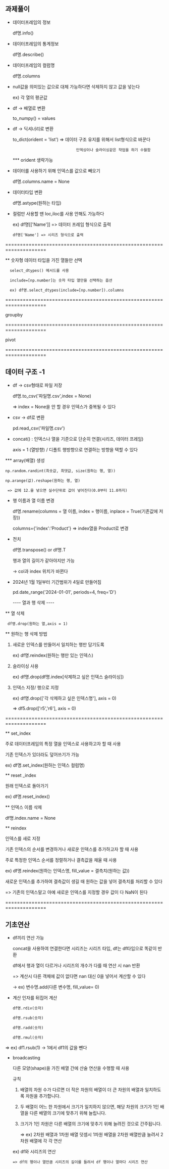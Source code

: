 
 ## 과제풀이
 
- 데이터프레임의 정보

  df명.info()

- 데이터프레임의 통계정보

  df명.describe()

- 데이터프레임의 컬럼명

  df명.columns

- null값을 의미있는 값으로 대체 가능하다면 삭제하지 않고 값을 넣는다

  ex) 각 열의 평균값

- df -> 배열로 변환

    to_numpy() = values

- df -> 딕셔너리로 변환

    to_dict(orident = 'list') => 데이터 구조 유지를 위해서 list형식으로 바꾼다

                                  인덱싱이나 슬라이싱같은 작업을 하기 수월함

     *** orident 생략가능

- 데이터를 사용하기 위해 인덱스를 값으로 빼오기

  df명.columns.name = None

- 데이터타입 변환

  df명.astype(원하는 타입)

- 컬럼만 사용할 땐 loc,iloc를 사용 안해도 가능하다

  ex) df명[['Name']] => 데이터 프레임 형식으로 출력

      df명['Name'] => 시리즈 형식으로 출력
   
====================================================================

** 숫자형 데이터 타입을 가진 열들만 선택

      select_dtypes() 메서드를 사용
      
      include=[np.number]는 숫자 타입 열만을 선택하는 옵션

      ex) df명.select_dtypes(include=[np.number]).columns


====================================================================

  groupby


====================================================================

  pivot




====================================================================

## 데이터 구조 -1

  - df -> csv형태로 파일 저장

    df명.to_csv('파일명.csv',index = None)

    => index = None을 안 할 경우 인덱스가 중복될 수 있다

   - csv -> df로 변환

     pd.read_csv('파일명.csv')

  - concat() : 인덱스나 열을 기준으로 단순히 연결(시리즈, 데이터 프레임)

    axis = 1 (열방향) / 디폴트 행방향으로 연결하는 방향을 택할 수 있다

  *** array(배열) 생성

    np.random.randint(최솟값, 최댓값, size(원하는 행, 열))

    np.arange(값).reshape(원하는 행, 열)

     => 값에 12.을 넣으면 실수단위로 값이 넣어진다(0.0부터 11.0까지)
    
   - 행 이름과 열 이름 변경

     df명.rename(columns = 열 이름, index = 행이름, inplace = True(기존값에 저장))

     columns={'index':'Product'} => index열을 Product로 변경

   - 전치

     df명.transpose() or df명.T

     행과 열의 길이가 같아야지만 가능

     -> col과 index 위치가 바뀐다

   - 2024년 1월 1일부터 기간범위가 4일로 만들어짐

     pd.date_range('2024-01-01', periods=4, freq='D')

     ---- 열과 행 삭제 ----

 ** 열 삭제

     df명.drop(원하는 열,axis = 1)

 ** 원하는 행 삭제 방법

  1. 새로운 인덱스를 만들어서 일치하는 행만 담기도록

     ex) df명.reindex(원하는 행만 있는 인덱스)
     
  2. 슬라이싱 사용

     ex) df명.drop(df명.index[삭제하고 싶은 인덱스 슬라이싱])
     
  3. 인덱스 지정/ 행으로 지정

     ex) df명.drop(['각 삭제하고 싶은 인덱스명'], axis = 0)

       => df5.drop(['r5','r6'], axis = 0)
     
====================================================================

 ** set_index

   주로 데이터프레임의 특정 열을 인덱스로 사용하고자 할 때 사용

   기존 인덱스가 있더라도 덮어쓰기가 가능

   ex) df명.set_index(원하는 인덱스 컬럼명)

 ** reset _index

  원래 인덱스로 돌아가기

  ex) df명.reset_index()

 ** 인덱스 이름 삭제

  df명.index.name = None


 ** reindex

  인덱스를 새로 지정

  기존 인덱스의 순서를 변경하거나 새로운 인덱스를 추가하고자 할 때 사용

  주로 특정한 인덱스 순서를 정렬하거나 결측값을 채울 때 사용

  ex) df명.reindex(원하는 인덱스명, fill_value = 결측치(원하는 값))

   새로운 인덱스를 추가하여 결측값이 생길 때 원하는 값을 넣어 결측치를 처리할 수 있다


  => 기존의 인덱스말고 아예 새로운 인덱스를 지정할 경우 값이 다 NaN이 된다

====================================================================

## 기초연산

- df끼리 연산 가능
  
  concat을 사용하여 연결한다면 시리즈는 시리즈 타입, df는 df타입으로 똑같이 반환

  df에서 행과 열이 다르거나 시리즈의 개수가 다를 때 연산 시 nan 반환

  => 계산시 다른 객체에 값이 없다면 nan 대신 0을 넣어서 계산할 수 있다

   -> ex) 변수명.add(다른 변수명, fill_value= 0)
  
- 계산 인자를 뒤집어 계산
  
      df명.rdiv(숫자)

      df명.rsub(숫자)

      df명.radd(숫자)

      df명.rmul(숫자)

 => ex) df1.rsub(1) -> 1에서 df1의 값을 뺀다


- broadcasting

  다른 모양(shape)을 가진 배열 간에 산술 연산을 수행할 때 사용

  규칙
  
  1. 배열의 차원 수가 다르면 더 작은 차원의 배열이 더 큰 차원의 배열과 일치하도록 차원을 추가합니다.
     
  2. 두 배열이 어느 한 차원에서 크기가 일치하지 않으면, 해당 차원의 크기가 1인 배열을 다른 배열의 크기에 맞추기 위해 늘립니다.
     
  3. 크기가 1인 차원은 다른 배열의 크기에 맞추기 위해 늘려진 것으로 간주됩니다.
 
     => ex) 2차원 배열과 1차원 배열 덧셈시 1차원 배열을 2차원 배열만큼 늘려서 2차원 배열에 각 각 연산
 
    ex) df와 시리즈의 연산

      => df의 행이나 열만큼 시리즈의 길이를 들려서 df 행이나 열마다 시리즈 연산

  
